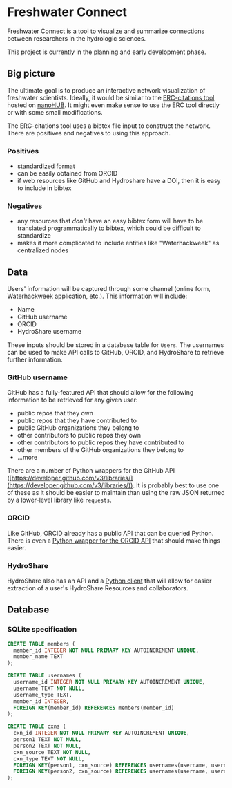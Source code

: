 # Freshwater Connect

Freshwater Connect is a tool to visualize and summarize connections between researchers in the hydrologic sciences.

This project is currently in the planning and early development phase.

## Big picture

The ultimate goal is to produce an interactive network visualization of freshwater scientists. Ideally, it would be similar to the [ERC-citations tool](https://github.com/cns-iu/ERC-Client) hosted on [nanoHUB](https://nanohub.org/erc-citations). It might even make sense to use the ERC tool directly or with some small modifications.

The ERC-citations tool uses a bibtex file input to construct the network. There are positives and negatives to using this approach.

### Positives

- standardized format
- can be easily obtained from ORCID
- if web resources like GitHub and Hydroshare have a DOI, then it is easy to include in bibtex

### Negatives

- any resources that *don't* have an easy bibtex form will have to be translated programmatically to bibtex, which could be difficult to standardize
- makes it more complicated to include entities like "Waterhackweek" as centralized nodes

## Data

Users' information will be captured through some channel (online form, Waterhackweek application, etc.). This information will include:

- Name
- GitHub username
- ORCID
- HydroShare username

These inputs should be stored in a database table for `Users`. The usernames can be used to make API calls to GitHub, ORCID, and HydroShare to retrieve further information.

### GitHub username

GitHub has a fully-featured API that should allow for the following information to be retrieved for any given user:

- public repos that they own
- public repos that they have contributed to
- public GitHub organizations they belong to
- other contributors to public repos they own
- other contributors to public repos they have contributed to
- other members of the GitHub organizations they belong to
- ...more

There are a number of Python wrappers for the GitHub API ([https://developer.github.com/v3/libraries/](https://developer.github.com/v3/libraries/)). It is probably best to use one of these as it should be easier to maintain than using the raw JSON returned by a lower-level library like `requests`.

### ORCID

Like GitHub, ORCID already has a public API that can be queried Python. There is even a [Python wrapper for the ORCID API](https://github.com/ORCID/python-orcid) that should make things easier.

### HydroShare

HydroShare also has an API and a [Python client](https://hs-restclient.readthedocs.io/en/latest/) that will allow for easier extraction of a user's HydroShare Resources and collaborators.

## Database

### SQLite specification

```sql
CREATE TABLE members (
  member_id INTEGER NOT NULL PRIMARY KEY AUTOINCREMENT UNIQUE,
  member_name TEXT
);

CREATE TABLE usernames (
  username_id INTEGER NOT NULL PRIMARY KEY AUTOINCREMENT UNIQUE,
  username TEXT NOT NULL,
  username_type TEXT,
  member_id INTEGER,
  FOREIGN KEY(member_id) REFERENCES members(member_id)
);

CREATE TABLE cxns (
  cxn_id INTEGER NOT NULL PRIMARY KEY AUTOINCREMENT UNIQUE,
  person1 TEXT NOT NULL,
  person2 TEXT NOT NULL,
  cxn_source TEXT NOT NULL,
  cxn_type TEXT NOT NULL,
  FOREIGN KEY(person1, cxn_source) REFERENCES usernames(username, username_type),
  FOREIGN KEY(person2, cxn_source) REFERENCES usernames(username, username_type)
);
```
